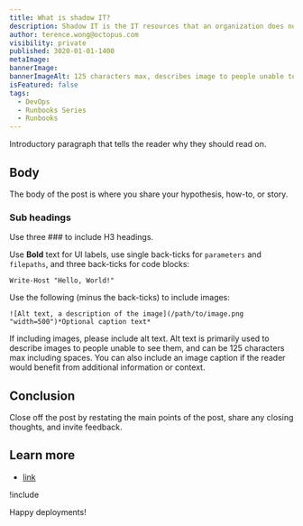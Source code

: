 ```yaml
---
title: What is shadow IT?
description: Shadow IT is the IT resources that an organization does not have visibility on. Find out how this affects your business!
author: terence.wong@octopus.com
visibility: private
published: 3020-01-01-1400
metaImage: 
bannerImage: 
bannerImageAlt: 125 characters max, describes image to people unable to see it.
isFeatured: false
tags: 
  - DevOps
  - Runbooks Series
  - Runbooks
---
```


<!-- see https://github.com/OctopusDeploy/blog/blob/master/tags.txt for a comprehensive list of tags -->

Introductory paragraph that tells the reader why they should read on.

## Body

The body of the post is where you share your hypothesis, how-to, or story.

### Sub headings

Use three ### to include H3 headings.

Use **Bold** text for UI labels, use single back-ticks for `parameters` and `filepaths`, and three back-ticks for code blocks:

```
Write-Host "Hello, World!"
```

Use the following (minus the back-ticks) to include images:

```
![Alt text, a description of the image](/path/to/image.png "width=500")*Optional caption text*
```
If including images, please include alt text. Alt text is primarily used to describe images to people unable to see them, and can be 125 characters max including spaces. You can also include an image caption if the reader would benefit from additional information or context.

## Conclusion

Close off the post by restating the main points of the post, share any closing thoughts, and invite feedback.

## Learn more

- [link](https://www.example.com/resource)

!include <q2-2022-newsletter-cta>

Happy deployments! 